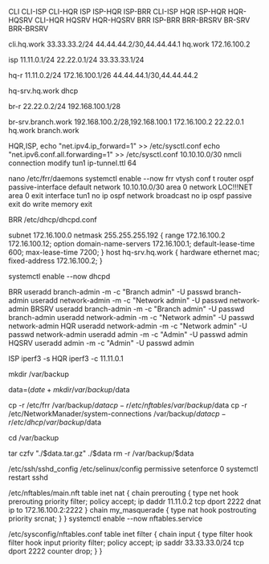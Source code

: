 CLI    CLI-ISP   CLI-HQR
ISP    ISP-HQR   ISP-BRR CLI-ISP
HQR    ISP-HQR   HQR-HQSRV CLI-HQR
HQSRV  HQR-HQSRV
BRR    ISP-BRR   BRR-BRSRV
BR-SRV BRR-BRSRV

cli.hq.work
33.33.33.2/24
44.44.44.2/30,44.44.44.1 hq.work 172.16.100.2

isp
11.11.0.1/24
22.22.0.1/24
33.33.33.1/24

hq-r
11.11.0.2/24
172.16.100.1/26
44.44.44.1/30,44.44.44.2

hq-srv.hq.work
dhcp

br-r
22.22.0.2/24
192.168.100.1/28

br-srv.branch.work
192.168.100.2/28,192.168.100.1 172.16.100.2 22.22.0.1 hq.work branch.work

HQR,ISP,
echo "net.ipv4.ip_forward=1" >> /etc/sysctl.conf
echo "net.ipv6.conf.all.forwarding=1" >> /etc/sysctl.conf
10.10.10.0/30
nmcli connection modify tun1 ip-tunnel.ttl 64

nano /etc/frr/daemons
systemctl enable --now frr
vtysh
conf t
router ospf
passive-interface default
network 10.10.10.0/30 area 0
network LOC!!!NET area 0
exit
interface tun1
no ip ospf network broadcast
no ip ospf passive
exit
do write memory
exit

BRR
/etc/dhcp/dhcpd.conf

subnet 172.16.100.0 netmask 255.255.255.192 {
 range 172.16.100.2 172.16.100.12;
 option domain-name-servers 172.16.100.1;
 default-lease-time 600;
 max-lease-time 7200;
}
host hq-srv.hq.work {
 hardware ethernet mac;
 fixed-address 172.16.100.2;
}

systemctl enable --now dhcpd

BRR
useradd branch-admin -m -c "Branch admin" -U
passwd branch-admin
useradd network-admin -m -c "Network admin" -U
passwd network-admin
BRSRV
useradd branch-admin -m -c "Branch admin" -U
passwd branch-admin
useradd network-admin -m -c "Network admin" -U
passwd network-admin
HQR
useradd network-admin -m -c "Network admin" -U
passwd network-admin
useradd admin -m -c "Admin" -U
passwd admin
HQSRV
useradd admin -m -c "Admin" -U
passwd admin

ISP
iperf3 -s
HQR
iperf3 -c 11.11.0.1

mkdir /var/backup

data=$(date +%d.%m.%Y-%H:%M:%S)
mkdir /var/backup/$data

cp -r /etc/frr /var/backup/$data
cp -r /etc/nftables /var/backup/$data
cp -r /etc/NetworkManader/system-connections /var/backup/$data
cp -r /etc/dhcp /var/backup/$data

cd /var/backup

tar czfv "./$data.tar.gz" ./$data
rm -r /var/backup/$data

/etc/ssh/sshd_config
/etc/selinux/config permissive
setenforce 0
systemctl restart sshd

/etc/nftables/main.nft
table inet nat {
 chain prerouting {
  type net hook prerouting priority filter; policy accept;
  ip daddr 11.11.0.2 tcp dport 2222 dnat ip to 172.16.100.2:2222
 }
 chain my_masquerade {
  type nat hook postrouting priority srcnat;
 }
}
systemctl enable --now nftables.service

/etc/sysconfig/nftables.conf
table inet filter {
 chain input {
  type filter hook filter hook input priority filter;
  policy accept;
  ip saddr 33.33.33.0/24 tcp dport 2222 counter drop;
 }
}






















